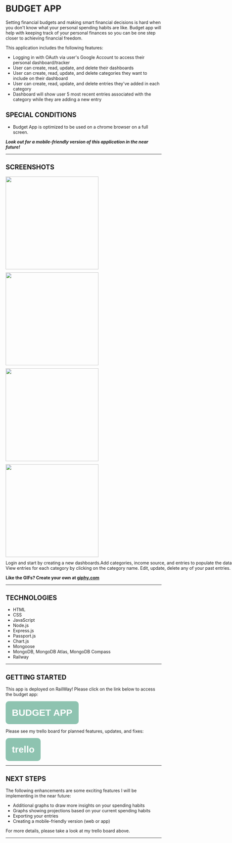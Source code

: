 # **BUDGET APP**

Setting financial budgets and making smart financial decisions is hard when you don't know what your personal spending habits are like. Budget app will help with keeping track of your personal finances so you can be one step closer to achieving financial freedom. 

This application includes the following features:
* Logging in with OAuth via user's Google Account to access their personal dashboard/tracker
* User can create, read, update, and delete their dashboards
* User can create, read, update, and delete categories they want to include on their dashboard
* User can create, read, update, and delete entries they've added in each category
* Dashboard will show user 5 most recent entries associated with the category while they are adding a new entry

## **SPECIAL CONDITIONS** 
* Budget App is optimized to be used on a chrome browser on a full screen. 

***Look out for a mobile-friendly version of this application in the near future!***

<hr>

## **SCREENSHOTS**

<div style="display:flex; flex-wrap:wrap; column;gap:10px; width: 800px;">

<img style="flex: 0 0 50%; height: 300px;" src="https://media.giphy.com/media/6LoouL2QwNCSVLWGIb/giphy.gif">

<img style="flex: 0 0 50%; height: 300px;" src="https://media.giphy.com/media/wEml6VtPMR75ofQJ7E/giphy.gif">

<img style="flex: 0 0 50%; height: 300px;" src="https://media.giphy.com/media/6RAZmC5Oxz1PTNHQkm/giphy.gif">
<img style="flex: 0 0 50%; height: 300px;" src="https://media.giphy.com/media/X975AeJMuO905FXoYI/giphy.gif">
Login and start by creating a new dashboards.Add categories, income source, and entries to populate the database.
View entries for each category by clicking on the category name. Edit, update, delete any of your past entries. 




</div>

<strong>Like the GIFs? Create your own at <a href="https://giphy.com/">giphy.com</a></strong>

<hr>

## **TECHNOLOGIES**

* HTML
* CSS
* JavaScript
* Node.js
* Express.js
* Passport.js
* Chart.js
* Mongoose
* MongoDB, MongoDB Atlas, MongoDB Compass
* Railway

<hr>
<h2><strong>GETTING STARTED</strong></h2>



This app is deployed on RailWay! 
Please click on the link below to access the budget app:

<button style="padding: 20px; font-size: 30px; border-radius: 10px; background-color: #8EC3B0; border: none;" ><strong><a style="color: white; text-decoration: none;" href="https://budget-app.up.railway.app/">BUDGET APP</a></strong></button>

Please see my trello board for planned features, updates, and fixes:

<button style="padding: 20px; font-size: 30px; border-radius: 10px; background-color: #8EC3B0; border: none;" ><strong><a style="color: white; text-decoration: none;" href="https://trello.com/b/uW3unMH0/project-2-budget-app">trello</a></strong></button>

<hr>

## **NEXT STEPS**

The following enhancements are some exciting features I will be implementing in the near future:
* Additional graphs to draw more insights on your spending habits
* Graphs showing projections based on your current spending habits
* Exporting your entries 
* Creating a mobile-friendly version (web or app)

For more details, please take a look at my trello board above.

<hr>
